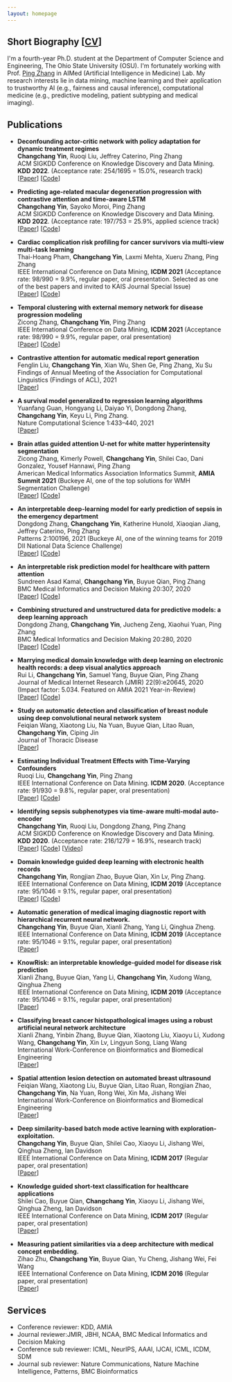 ```yaml
---
layout: homepage
---
```


## Short Biography [<a href="https://yinchangchang.github.io/CY_CV.pdf" target="_blank">CV</a>]

I'm a fourth-year Ph.D. student at the Department of Computer Science and Engineering, The Ohio State University (OSU). I'm fortunately working with Prof. [Ping Zhang](https://web.cse.ohio-state.edu/~zhang.10631/) in AIMed (Artificial Intelligence in Medicine) Lab. My research interests lie in data mining, machine learning and their application to trustworthy AI (e.g., fairness and causal inference), computational medicine (e.g., predictive modeling, patient subtyping and medical imaging).


## Publications

- **Deconfounding actor-critic network with policy adaptation for dynamic treatment regimes**
  <br>
  **Changchang Yin**, Ruoqi Liu, Jeffrey Caterino, Ping Zhang
  <br>
  ACM SIGKDD Conference on Knowledge Discovery and Data Mining. **KDD 2022**. (Acceptance rate: 254/1695 = 15.0%, research track)
  <br>
  [[Paper](https://arxiv.org/abs/2205.09852)] [[Code](https://github.com/yinchangchang/DAC)]
  
  
- **Predicting age-related macular degeneration progression with contrastive attention and time-aware LSTM**
  <br>
  **Changchang Yin**, Sayoko Moroi, Ping Zhang
  <br>
  ACM SIGKDD Conference on Knowledge Discovery and Data Mining. **KDD 2022**. (Acceptance rate: 197/753 = 25.9%, applied science track)
  <br>
  [[Paper](https://www.medrxiv.org/content/medrxiv/early/2022/05/21/2022.05.19.22275305.full.pdf)] [[Code](https://github.com/yinchangchang/CAT-LSTM)]
  
 
  
- **Cardiac complication risk profiling for cancer survivors via multi-view multi-task learning**
  <br>
  Thai-Hoang Pham, **Changchang Yin**, Laxmi Mehta, Xueru Zhang, Ping Zhang
  <br>
  IEEE International Conference on Data Mining, **ICDM 2021** (Acceptance rate: 98/990 = 9.9%, regular paper, oral presentation. Selected as one of the best papers and invited to KAIS Journal Special Issue)
  <br>
  [[Paper](https://arxiv.org/pdf/2109.12276.pdf)] [[Code](https://github.com/pth1993/MuViTaNet)]  
   
   
   
- **Temporal clustering with external memory network for disease progression modeling**
  <br>
 Zicong Zhang, **Changchang Yin**, Ping Zhang
  <br>
  IEEE International Conference on Data Mining, **ICDM 2021** (Acceptance rate: 98/990 = 9.9%, regular paper, oral presentation)
  <br>
  [[Paper](https://arxiv.org/pdf/2109.14147.pdf)] [[Code](https://github.com/Ericzhang1/TC-EMNet)]  
  
- **Contrastive attention for automatic medical report generation**
  <br>
  Fenglin Liu, **Changchang Yin**, Xian Wu, Shen Ge, Ping Zhang, Xu Su
  <br>
  Findings of Annual Meeting of the Association for Computational Linguistics (Findings of ACL), 2021
  <br>
  [[Paper](https://aclanthology.org/2021.findings-acl.23.pdf)] 
  
- **A survival model generalized to regression learning algorithms**
  <br>
  Yuanfang Guan, Hongyang Li, Daiyao Yi, Dongdong Zhang, **Changchang Yin**, Keyu Li, Ping Zhang. 
  <br>
  Nature Computational Science 1:433–440, 2021
  <br>
  [[Paper](https://www.nature.com/articles/s43588-021-00083-2)] 
  
- **Brain atlas guided attention U-net for white matter hyperintensity segmentation**
  <br>
  Zicong Zhang, Kimerly Powell, **Changchang Yin**, Shilei Cao, Dani Gonzalez, Yousef Hannawi, Ping Zhang
  <br>
  American Medical Informatics Association Informatics Summit, **AMIA Summit 2021** (Buckeye AI, one of the top solutions for WMH Segmentation Challenge)
  <br>
  [[Paper](https://www.ncbi.nlm.nih.gov/pmc/articles/PMC8378613/)] [[Code](https://github.com/Ericzhang1/BAGAU-Net)]
  
  
- **An interpretable deep-learning model for early prediction of sepsis in the emergency department**
  <br>
  Dongdong Zhang, **Changchang Yin**, Katherine Hunold, Xiaoqian Jiang, Jeffrey Caterino, Ping Zhang
  <br>
  Patterns 2:100196, 2021 (Buckeye AI, one of the winning teams for 2019 DII National Data Science Challenge)
  <br>
  [[Paper](https://www.cell.com/patterns/fulltext/S2666-3899(20)30266-X)] [[Code](https://github.com/yinchangchang/DII-Challenge)]
  
  
  
  
- **An interpretable risk prediction model for healthcare with pattern attention**
  <br>
  Sundreen Asad Kamal, **Changchang Yin**, Buyue Qian, Ping Zhang
  <br>
  BMC Medical Informatics and Decision Making 20:307, 2020
  <br>
  [[Paper](https://bmcmedinformdecismak.biomedcentral.com/articles/10.1186/s12911-020-01331-7)] [[Code](https://github.com/yinchangchang/PAVE)]
  
- **Combining structured and unstructured data for predictive models: a deep learning approach**
  <br>
  Dongdong Zhang, **Changchang Yin**, Jucheng Zeng, Xiaohui Yuan, Ping Zhang
  <br>
  BMC Medical Informatics and Decision Making 20:280, 2020
  <br>
  [[Paper](https://bmcmedinformdecismak.biomedcentral.com/articles/10.1186/s12911-020-01297-6)] [[Code](https://github.com/onlyzdd/clinical-fusion)]
  
  
- **Marrying medical domain knowledge with deep learning on electronic health records: a deep visual analytics approach**
  <br>
  Rui Li, **Changchang Yin**, Samuel Yang, Buyue Qian, Ping Zhang
  <br>
  Journal of Medical Internet Research (JMIR) 22(9):e20645, 2020 (Impact factor: 5.034. Featured on AMIA 2021 Year-in-Review)
  <br>
  [[Paper](https://www.jmir.org/2020/9/e20645/)] [[Code](https://github.com/DGViz/DGViz.github.io)]
  
  
  
- **Study on automatic detection and classification of breast nodule using deep convolutional neural network system**
  <br>
  Feiqian Wang, Xiaotong Liu, Na Yuan, Buyue Qian, Litao Ruan, **Changchang Yin**, Ciping Jin
  <br>
  Journal of Thoracic Disease
  <br>
  [[Paper](https://www.ncbi.nlm.nih.gov/pmc/articles/PMC7578508/)] 
  
  
- **Estimating Individual Treatment Effects with Time-Varying Confounders**
  <br>
  Ruoqi Liu, **Changchang Yin**, Ping Zhang
  <br>
  IEEE International Conference on Data Mining. **ICDM 2020**. (Acceptance rate: 91/930 = 9.8%, regular paper, oral presentation)
  <br>
  [[Paper](https://arxiv.org/abs/2008.13620)] [[Code](https://github.com/ruoqi-liu/DSW)]
  
 
- **Identifying sepsis subphenotypes via time-aware multi-modal auto-encoder**
  <br>
  **Changchang Yin**, Ruoqi Liu, Dongdong Zhang, Ping Zhang
  <br>
  ACM SIGKDD Conference on Knowledge Discovery and Data Mining. **KDD 2020**. (Acceptance rate: 216/1279 = 16.9%, research track)
  <br>
  [[Paper](https://www.medrxiv.org/content/10.1101/2020.07.26.20162214v1.full.pdf)] [[Code](https://github.com/yinchangchang/TAME)] [[Video](https://www.youtube.com/watch?v=XdLOTXL5kCo)]
  

 
- **Domain knowledge guided deep learning with electronic health records**
  <br>
  **Changchang Yin**, Rongjian Zhao, Buyue Qian, Xin Lv, Ping Zhang.
  <br> 
  IEEE International Conference on Data Mining, **ICDM 2019** (Acceptance rate: 95/1046 = 9.1%, regular paper, oral presentation)
  <br>
  [[Paper](https://ieeexplore.ieee.org/stamp/stamp.jsp?arnumber=8970777)] [[Code](https://github.com/yinchangchang/DG-RNN)]
  
  
- **Automatic generation of medical imaging diagnostic report with hierarchical recurrent neural network.**
  <br>
  **Changchang Yin**, Buyue Qian, Xianli Zhang, Yang Li, Qinghua Zheng.
  <br> 
  IEEE International Conference on Data Mining, **ICDM 2019** (Acceptance rate: 95/1046 = 9.1%, regular paper, oral presentation)
  <br>
  [[Paper](https://ieeexplore.ieee.org/stamp/stamp.jsp?arnumber=8970668)]
  
  
  
- **KnowRisk: an interpretable knowledge-guided model for disease risk prediction**
  <br>
  Xianli Zhang, Buyue Qian, Yang Li, **Changchang Yin**, Xudong Wang, Qinghua Zheng
  <br> 
  IEEE International Conference on Data Mining, **ICDM 2019** (Acceptance rate: 95/1046 = 9.1%, regular paper, oral presentation)
  <br>
  [[Paper](https://ieeexplore.ieee.org/stamp/stamp.jsp?arnumber=8970948)] 
  
  
  
  
- **Classifying breast cancer histopathological images using a robust artificial neural network architecture**
  <br>
  Xianli Zhang, Yinbin Zhang, Buyue Qian, Xiaotong Liu, Xiaoyu Li, Xudong Wang, **Changchang Yin**, Xin Lv, Lingyun Song, Liang Wang
  <br> 
  International Work-Conference on Bioinformatics and Biomedical Engineering
  <br>
  [[Paper](https://link.springer.com/chapter/10.1007/978-3-030-17938-0_19)] 
  
  
- **Spatial attention lesion detection on automated breast ultrasound**
  <br>
  Feiqian Wang, Xiaotong Liu, Buyue Qian, Litao Ruan, Rongjian Zhao, **Changchang Yin**, Na Yuan, Rong Wei, Xin Ma, Jishang Wei
  <br> 
  International Work-Conference on Bioinformatics and Biomedical Engineering
  <br>
  [[Paper](https://link.springer.com/chapter/10.1007/978-3-030-17938-0_20)] 
  
  
  
  
- **Deep similarity-based batch mode active learning with exploration-exploitation.**
  <br>
  **Changchang Yin**, Buyue Qian, Shilei Cao, Xiaoyu Li, Jishang Wei, Qinghua Zheng, Ian Davidson
  <br> 
  IEEE International Conference on Data Mining, **ICDM 2017** (Regular paper, oral presentation)
  <br>
  [[Paper](https://ieeexplore.ieee.org/stamp/stamp.jsp?arnumber=8215530)]
  
  
- **Knowledge guided short-text classification for healthcare applications**
  <br>
  Shilei Cao, Buyue Qian, **Changchang Yin**, Xiaoyu Li, Jishang Wei, Qinghua Zheng, Ian Davidson
  <br> 
  IEEE International Conference on Data Mining, **ICDM 2017** (Regular paper, oral presentation)
  <br>
  [[Paper](https://ieeexplore.ieee.org/stamp/stamp.jsp?arnumber=8215475)]
  
 
- **Measuring patient similarities via a deep architecture with medical concept embedding.**
  <br>
  Zihao Zhu, **Changchang Yin**, Buyue Qian, Yu Cheng, Jishang Wei, Fei Wang
  <br> 
  IEEE International Conference on Data Mining, **ICDM 2016** (Regular paper, oral presentation)
  <br>
  [[Paper](https://ieeexplore.ieee.org/stamp/stamp.jsp?arnumber=7837899)]
  
  

 
## Services

- Conference reviewer: KDD, AMIA
- Journal reviewer:JMIR, JBHI, NCAA, BMC Medical Informatics and Decision Making
- Conference sub reviewer: ICML, NeurIPS, AAAI, IJCAI, ICML, ICDM, SDM
- Journal sub reviewer: Nature Communications, Nature Machine Intelligence, Patterns, BMC Bioinformatics
